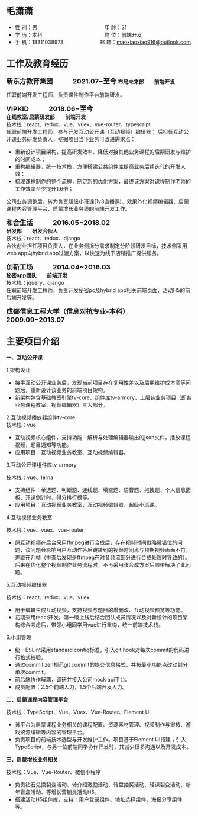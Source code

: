 ## <font size=5>毛潇潇</font>

* 性 别：男&emsp;&emsp;&emsp;&emsp;&emsp;&emsp;&emsp;&emsp;&emsp;&emsp;&emsp;&emsp;&emsp;年 龄：31
* 学 历：本科&emsp;&emsp;&emsp;&emsp;&emsp;&emsp;&emsp;&emsp;&emsp;&emsp;&emsp;&emsp;岗 位：前端开发
* 手 机：18311038973&emsp;&emsp;&emsp;&emsp;&emsp;&emsp;&emsp;邮 箱：maoxiaoxiao916@outlook.com

## <font size=5>工作及教育经历</font>

__<font size=4>新东方教育集团&emsp;&emsp;&emsp;2021.07~至今</font>__
__布局未来部&emsp;&emsp;前端开发__
  
  任职前端开发工程师，负责课件制作平台前端研发。

__<font size=4>VIPKID&emsp;&emsp;&emsp;2018.06~至今</font>__  
__在线教室/启蒙研发部&emsp;&emsp;前端开发__  
技术栈：react、redux、vue、vuex、vue-router、typescript  
任职前端开发工程师，参与开发互动公开课（互动视频）编辑器；
后担任互动公开课业务研发负责人，挖掘项目当下业务可改进需求点：

  * 重新设计项目架构，提高研发效率、降低对接其他业务课程的后期研发与维护的时间成本；
  * 重构编辑器，统一技术栈，方便搭建公共组件库提高业务后续迭代的开发人效；
  * 梳理课程制作的整个流程，制定新的优化方案，最终该方案对课程制作老师的工作效率至少提升1.6倍；

  公司业务调整后，转为负责超级小班课(1v3直播课)、效果外化视频编辑器、启蒙课程内容管理平台、启蒙增长业务线的前端开发工作。

__<font size=4>和合生活&emsp;&emsp;&emsp;2016.05~2018.02</font>__  
__研发部&emsp;&emsp;研发合伙人__  
技术栈：react、redux、django  
合伙创业担任项目负责人，在业务侧拆分需求制定分阶段研发目标，技术侧采用web app向hybrid app过渡方案，以快速为线下店铺推广提供服务。

__<font size=4>创新工场&emsp;&emsp;&emsp;2014.04~2016.03</font>__  
__秘密app团队&emsp;&emsp;前端开发__  
技术栈：jquery、django  
任职前端开发工程师，负责开发秘密pc及hybrid app相关前端页面、活动H5的前后端开发等。

__<font size=4>成都信息工程大学（信息对抗专业-本科）&emsp;&emsp;&emsp;2009.09~2013.07</font>__

## <font size=5>主要项目介绍</font>

__一、互动公开课__

1.架构设计  

* 接手互动公开课业务后，发现当前项目存在复用性差以及后期维护成本高等问题后，重新设计该业务的前端项目架构。
* 新架构包含基础教室引擎tv-core、组件库tv-armory、上层各业务项目（即各业务课程教室、视频编辑器）三大部分。

2.互动视频播放器组件tv-core  
技术栈：vue  

* 互动视频核心组件，支持功能：解析与处理编辑器输出的json文件，播放课程视频，题目通知等功能。
* 应用项目：互动视频业务教室、互动视频编辑器。

3.互动公开课组件库tv-armory  

技术栈：vue、lerna  

* 支持组件：单选题、判断题、连线题、填空题、语音题、拖拽题、个人信息面板、开课倒计时、得分排行榜等。
* 应用项目：互动视频业务教室、互动视频编辑器、超级小班课。

4.互动视频业务教室

技术栈：vue、vuex、vue-router

* 原互动视频在后台采用ffmpeg进行合成后，存在视频时间戳略微错位的问题，该问题会影响用户互动作答后跳转到的视频时间点与预期视频画面不符，差距在几帧（排查后发现是ffmpeg在对音频流部分进行合成处理时导致的）。后来在优化整个视频制作业务流程时，不再采用该合成方案后顺带解决了此问题。
  
5.互动视频编辑器

技术栈：react、redux、vue、vuex

* 用于编辑生成互动视频，支持视频与题目的增删改、互动视频预览等功能。
* 初期采用react开发，第一版上线后结合团队成员情况以及对新设计的项目架构综合考虑后，带领小组同学用vue进行重构，统一前端技术栈。

6.小组管理

* 统一ESLint采用standard config标准，引入git hook对每次commit的代码进行格式校验。
* 通过commitizen规范git commit的提交信息格式，并按最小功能点改动划分单次commit。
* 前后端协作解耦，调研并接入公司mock api平台。
* 成员配置：2.5个前端人力，1.5个后端开发人力。

__二、启蒙课程内容管理平台__

技术栈：TypeScript、Vue、Vuex、Vue-Router、Element UI

* 该平台为启蒙课程业务相关的课程配置、资源素材管理、视频制作与审核、游戏资源编辑等内容的管理平台。
* 负责项目的前端技术选型与开发维护工作。项目基于Element UI搭建；引入TypeScript，与另一位前端同学协作开发时，其减少很多沟通以及开发成本。

__三、启蒙增长业务相关__

技术栈：Vue、Vue-Router、微信小程序

* 负责钻石兑换裂变活动、转介绍激励活动、转盘抽奖活动、轻课裂变活动、新年盲盒活动、等增长营销类活动H5。
* 搭建活动H5组件库，支持：用户登录组件、地址选择组件、海报分享组件等。
